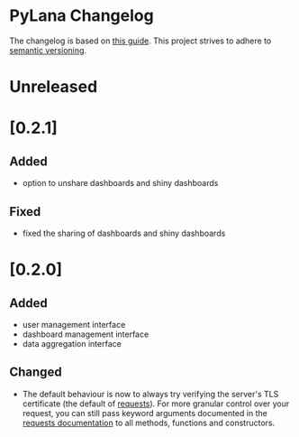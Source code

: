 # PyLana Changelog

The changelog is based on [this guide](https://keepachangelog.com/en/0.3.0/). This project strives to adhere to [semantic versioning](https://semver.org/).

# Unreleased


# [0.2.1]

## Added

* option to unshare dashboards and shiny dashboards

## Fixed

* fixed the sharing of dashboards and shiny dashboards 

# [0.2.0]

## Added

* user management interface
* dashboard management interface
* data aggregation interface

## Changed

* The default behaviour is now to always try verifying the server's TLS certificate (the default of [requests](https://requests.readthedocs.io/en/master/)). For more granular control over your request, you can still pass keyword arguments documented in the [requests documentation](https://requests.readthedocs.io/en/latest/api/#requests.request) to all methods, functions and constructors.
